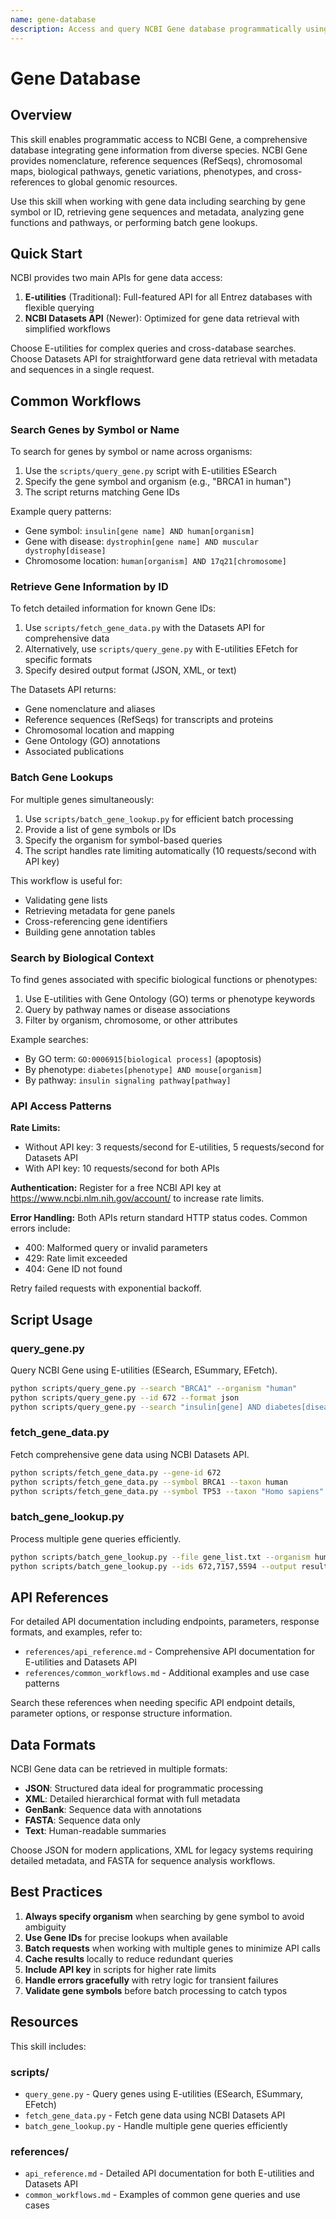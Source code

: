 ```yaml
---
name: gene-database
description: Access and query NCBI Gene database programmatically using E-utilities and Datasets API. Search genes by symbol, name, ID, or biological context across organisms. Retrieve comprehensive gene information including nomenclature, aliases, reference sequences (RefSeqs), chromosomal locations, Gene Ontology annotations, phenotypes, pathways, and cross-references. Perform batch gene lookups, validate gene lists, analyze gene functions, and access gene metadata. Handle gene symbol resolution, organism-specific queries, and gene identifier mapping. Use for gene annotation, functional analysis, pathway enrichment, variant interpretation, and genomic data integration workflows. Supports JSON, XML, GenBank, FASTA, and text output formats with rate limiting and error handling.
---
```


# Gene Database

## Overview

This skill enables programmatic access to NCBI Gene, a comprehensive database integrating gene information from diverse species. NCBI Gene provides nomenclature, reference sequences (RefSeqs), chromosomal maps, biological pathways, genetic variations, phenotypes, and cross-references to global genomic resources.

Use this skill when working with gene data including searching by gene symbol or ID, retrieving gene sequences and metadata, analyzing gene functions and pathways, or performing batch gene lookups.

## Quick Start

NCBI provides two main APIs for gene data access:

1. **E-utilities** (Traditional): Full-featured API for all Entrez databases with flexible querying
2. **NCBI Datasets API** (Newer): Optimized for gene data retrieval with simplified workflows

Choose E-utilities for complex queries and cross-database searches. Choose Datasets API for straightforward gene data retrieval with metadata and sequences in a single request.

## Common Workflows

### Search Genes by Symbol or Name

To search for genes by symbol or name across organisms:

1. Use the `scripts/query_gene.py` script with E-utilities ESearch
2. Specify the gene symbol and organism (e.g., "BRCA1 in human")
3. The script returns matching Gene IDs

Example query patterns:
- Gene symbol: `insulin[gene name] AND human[organism]`
- Gene with disease: `dystrophin[gene name] AND muscular dystrophy[disease]`
- Chromosome location: `human[organism] AND 17q21[chromosome]`

### Retrieve Gene Information by ID

To fetch detailed information for known Gene IDs:

1. Use `scripts/fetch_gene_data.py` with the Datasets API for comprehensive data
2. Alternatively, use `scripts/query_gene.py` with E-utilities EFetch for specific formats
3. Specify desired output format (JSON, XML, or text)

The Datasets API returns:
- Gene nomenclature and aliases
- Reference sequences (RefSeqs) for transcripts and proteins
- Chromosomal location and mapping
- Gene Ontology (GO) annotations
- Associated publications

### Batch Gene Lookups

For multiple genes simultaneously:

1. Use `scripts/batch_gene_lookup.py` for efficient batch processing
2. Provide a list of gene symbols or IDs
3. Specify the organism for symbol-based queries
4. The script handles rate limiting automatically (10 requests/second with API key)

This workflow is useful for:
- Validating gene lists
- Retrieving metadata for gene panels
- Cross-referencing gene identifiers
- Building gene annotation tables

### Search by Biological Context

To find genes associated with specific biological functions or phenotypes:

1. Use E-utilities with Gene Ontology (GO) terms or phenotype keywords
2. Query by pathway names or disease associations
3. Filter by organism, chromosome, or other attributes

Example searches:
- By GO term: `GO:0006915[biological process]` (apoptosis)
- By phenotype: `diabetes[phenotype] AND mouse[organism]`
- By pathway: `insulin signaling pathway[pathway]`

### API Access Patterns

**Rate Limits:**
- Without API key: 3 requests/second for E-utilities, 5 requests/second for Datasets API
- With API key: 10 requests/second for both APIs

**Authentication:**
Register for a free NCBI API key at https://www.ncbi.nlm.nih.gov/account/ to increase rate limits.

**Error Handling:**
Both APIs return standard HTTP status codes. Common errors include:
- 400: Malformed query or invalid parameters
- 429: Rate limit exceeded
- 404: Gene ID not found

Retry failed requests with exponential backoff.

## Script Usage

### query_gene.py

Query NCBI Gene using E-utilities (ESearch, ESummary, EFetch).

```bash
python scripts/query_gene.py --search "BRCA1" --organism "human"
python scripts/query_gene.py --id 672 --format json
python scripts/query_gene.py --search "insulin[gene] AND diabetes[disease]"
```

### fetch_gene_data.py

Fetch comprehensive gene data using NCBI Datasets API.

```bash
python scripts/fetch_gene_data.py --gene-id 672
python scripts/fetch_gene_data.py --symbol BRCA1 --taxon human
python scripts/fetch_gene_data.py --symbol TP53 --taxon "Homo sapiens" --output json
```

### batch_gene_lookup.py

Process multiple gene queries efficiently.

```bash
python scripts/batch_gene_lookup.py --file gene_list.txt --organism human
python scripts/batch_gene_lookup.py --ids 672,7157,5594 --output results.json
```

## API References

For detailed API documentation including endpoints, parameters, response formats, and examples, refer to:

- `references/api_reference.md` - Comprehensive API documentation for E-utilities and Datasets API
- `references/common_workflows.md` - Additional examples and use case patterns

Search these references when needing specific API endpoint details, parameter options, or response structure information.

## Data Formats

NCBI Gene data can be retrieved in multiple formats:

- **JSON**: Structured data ideal for programmatic processing
- **XML**: Detailed hierarchical format with full metadata
- **GenBank**: Sequence data with annotations
- **FASTA**: Sequence data only
- **Text**: Human-readable summaries

Choose JSON for modern applications, XML for legacy systems requiring detailed metadata, and FASTA for sequence analysis workflows.

## Best Practices

1. **Always specify organism** when searching by gene symbol to avoid ambiguity
2. **Use Gene IDs** for precise lookups when available
3. **Batch requests** when working with multiple genes to minimize API calls
4. **Cache results** locally to reduce redundant queries
5. **Include API key** in scripts for higher rate limits
6. **Handle errors gracefully** with retry logic for transient failures
7. **Validate gene symbols** before batch processing to catch typos

## Resources

This skill includes:

### scripts/
- `query_gene.py` - Query genes using E-utilities (ESearch, ESummary, EFetch)
- `fetch_gene_data.py` - Fetch gene data using NCBI Datasets API
- `batch_gene_lookup.py` - Handle multiple gene queries efficiently

### references/
- `api_reference.md` - Detailed API documentation for both E-utilities and Datasets API
- `common_workflows.md` - Examples of common gene queries and use cases

